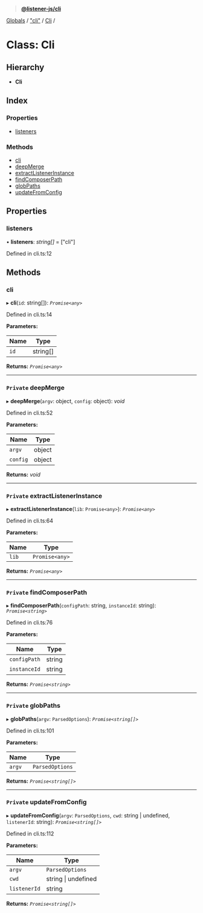 > **[@listener-js/cli](../README.md)**

[Globals](../globals.md) / ["cli"](../modules/_cli_.md) / [Cli](_cli_.cli.md) /

# Class: Cli

## Hierarchy

* **Cli**

## Index

### Properties

* [listeners](_cli_.cli.md#listeners)

### Methods

* [cli](_cli_.cli.md#cli)
* [deepMerge](_cli_.cli.md#private-deepmerge)
* [extractListenerInstance](_cli_.cli.md#private-extractlistenerinstance)
* [findComposerPath](_cli_.cli.md#private-findcomposerpath)
* [globPaths](_cli_.cli.md#private-globpaths)
* [updateFromConfig](_cli_.cli.md#private-updatefromconfig)

## Properties

###  listeners

• **listeners**: *string[]* =  ["cli"]

Defined in cli.ts:12

## Methods

###  cli

▸ **cli**(`id`: string[]): *`Promise<any>`*

Defined in cli.ts:14

**Parameters:**

Name | Type |
------ | ------ |
`id` | string[] |

**Returns:** *`Promise<any>`*

___

### `Private` deepMerge

▸ **deepMerge**(`argv`: object, `config`: object): *void*

Defined in cli.ts:52

**Parameters:**

Name | Type |
------ | ------ |
`argv` | object |
`config` | object |

**Returns:** *void*

___

### `Private` extractListenerInstance

▸ **extractListenerInstance**(`lib`: `Promise<any>`): *`Promise<any>`*

Defined in cli.ts:64

**Parameters:**

Name | Type |
------ | ------ |
`lib` | `Promise<any>` |

**Returns:** *`Promise<any>`*

___

### `Private` findComposerPath

▸ **findComposerPath**(`configPath`: string, `instanceId`: string): *`Promise<string>`*

Defined in cli.ts:76

**Parameters:**

Name | Type |
------ | ------ |
`configPath` | string |
`instanceId` | string |

**Returns:** *`Promise<string>`*

___

### `Private` globPaths

▸ **globPaths**(`argv`: `ParsedOptions`): *`Promise<string[]>`*

Defined in cli.ts:101

**Parameters:**

Name | Type |
------ | ------ |
`argv` | `ParsedOptions` |

**Returns:** *`Promise<string[]>`*

___

### `Private` updateFromConfig

▸ **updateFromConfig**(`argv`: `ParsedOptions`, `cwd`: string | undefined, `listenerId`: string): *`Promise<string[]>`*

Defined in cli.ts:112

**Parameters:**

Name | Type |
------ | ------ |
`argv` | `ParsedOptions` |
`cwd` | string \| undefined |
`listenerId` | string |

**Returns:** *`Promise<string[]>`*